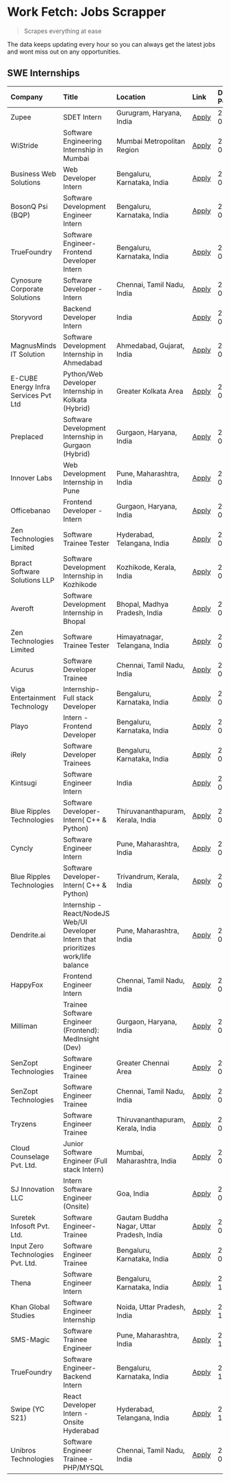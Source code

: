 # Work Fetch: Jobs Scrapper
> Scrapes everything at ease

The data keeps updating every hour so you can always get the latest jobs and wont miss out on any opportunities.

## SWE Internships
<!--START_SECTION:workfetch-->
| Company                              | Title                                                                                | Location                                  | Link                                                                                                                                                                                                                                                                                                  | Date Posted   |
|:-------------------------------------|:-------------------------------------------------------------------------------------|:------------------------------------------|:------------------------------------------------------------------------------------------------------------------------------------------------------------------------------------------------------------------------------------------------------------------------------------------------------|:--------------|
| Zupee                                | SDET Intern                                                                          | Gurugram, Haryana, India                  | [Apply](https://in.linkedin.com/jobs/view/sdet-intern-at-zupee-3888478071?position=27&pageNum=0&refId=aQiOlf%2FSTFX9abQtl3wv%2Fw%3D%3D&trackingId=kAauGeoq8rOeFoZC3cOXyg%3D%3D&trk=public_jobs_jserp-result_search-card)                                                                              | 2024-04-09    |
| WiStride                             | Software Engineering Internship in Mumbai                                            | Mumbai Metropolitan Region                | [Apply](https://in.linkedin.com/jobs/view/software-engineering-internship-in-mumbai-at-wistride-3888218704?position=20&pageNum=0&refId=aQiOlf%2FSTFX9abQtl3wv%2Fw%3D%3D&trackingId=eDMvNV4iQZmPXZgL%2F4h6dA%3D%3D&trk=public_jobs_jserp-result_search-card)                                           | 2024-04-08    |
| Business Web Solutions               | Web Developer Intern                                                                 | Bengaluru, Karnataka, India               | [Apply](https://in.linkedin.com/jobs/view/web-developer-intern-at-business-web-solutions-3889115371?position=36&pageNum=0&refId=aQiOlf%2FSTFX9abQtl3wv%2Fw%3D%3D&trackingId=IGqnV6dbZu0iPEPW3NggzA%3D%3D&trk=public_jobs_jserp-result_search-card)                                                    | 2024-04-08    |
| BosonQ Psi (BQP)                     | Software Development Engineer Intern                                                 | Bengaluru, Karnataka, India               | [Apply](https://in.linkedin.com/jobs/view/software-development-engineer-intern-at-bosonq-psi-bqp-3888328596?position=33&pageNum=0&refId=aQiOlf%2FSTFX9abQtl3wv%2Fw%3D%3D&trackingId=E%2Ffu2xd8WRpZJfq82WUVyA%3D%3D&trk=public_jobs_jserp-result_search-card)                                          | 2024-04-06    |
| TrueFoundry                          | Software Engineer- Frontend Developer Intern                                         | Bengaluru, Karnataka, India               | [Apply](https://in.linkedin.com/jobs/view/software-engineer-frontend-developer-intern-at-truefoundry-3887320206?position=24&pageNum=0&refId=aQiOlf%2FSTFX9abQtl3wv%2Fw%3D%3D&trackingId=CB8swAzxwXFk9ypl%2BUrcCQ%3D%3D&trk=public_jobs_jserp-result_search-card)                                      | 2024-04-05    |
| Cynosure Corporate Solutions         | Software Developer -Intern                                                           | Chennai, Tamil Nadu, India                | [Apply](https://in.linkedin.com/jobs/view/software-developer-intern-at-cynosure-corporate-solutions-3884767755?position=29&pageNum=0&refId=aQiOlf%2FSTFX9abQtl3wv%2Fw%3D%3D&trackingId=HXmqDrzFOjrCIdpNZ3B8hw%3D%3D&trk=public_jobs_jserp-result_search-card)                                         | 2024-04-04    |
| Storyvord                            | Backend Developer Intern                                                             | India                                     | [Apply](https://in.linkedin.com/jobs/view/backend-developer-intern-at-storyvord-3518938006?position=54&pageNum=0&refId=aQiOlf%2FSTFX9abQtl3wv%2Fw%3D%3D&trackingId=FcUoLexAqyZLRYTpv7s%2FVg%3D%3D&trk=public_jobs_jserp-result_search-card)                                                           | 2024-04-04    |
| MagnusMinds IT Solution              | Software Development Internship in Ahmedabad                                         | Ahmedabad, Gujarat, India                 | [Apply](https://in.linkedin.com/jobs/view/software-development-internship-in-ahmedabad-at-magnusminds-it-solution-3883933909?position=42&pageNum=0&refId=aQiOlf%2FSTFX9abQtl3wv%2Fw%3D%3D&trackingId=zzRXB3nAfZXPi%2BGfgPvLfg%3D%3D&trk=public_jobs_jserp-result_search-card)                         | 2024-04-03    |
| E-CUBE Energy Infra Services Pvt Ltd | Python/Web Developer Internship in Kolkata (Hybrid)                                  | Greater Kolkata Area                      | [Apply](https://in.linkedin.com/jobs/view/python-web-developer-internship-in-kolkata-hybrid-at-e-cube-energy-infra-services-pvt-ltd-3882160442?position=21&pageNum=0&refId=aQiOlf%2FSTFX9abQtl3wv%2Fw%3D%3D&trackingId=LruFE%2BfZG6H9cWraBx52dA%3D%3D&trk=public_jobs_jserp-result_search-card)       | 2024-04-02    |
| Preplaced                            | Software Development Internship in Gurgaon (Hybrid)                                  | Gurgaon, Haryana, India                   | [Apply](https://in.linkedin.com/jobs/view/software-development-internship-in-gurgaon-hybrid-at-preplaced-3880567870?position=23&pageNum=0&refId=aQiOlf%2FSTFX9abQtl3wv%2Fw%3D%3D&trackingId=oHcEGCLhmu8wg%2F45qk7uOQ%3D%3D&trk=public_jobs_jserp-result_search-card)                                  | 2024-04-01    |
| Innover Labs                         | Web Development Internship in Pune                                                   | Pune, Maharashtra, India                  | [Apply](https://in.linkedin.com/jobs/view/web-development-internship-in-pune-at-innover-labs-3875494237?position=8&pageNum=0&refId=aQiOlf%2FSTFX9abQtl3wv%2Fw%3D%3D&trackingId=wC6ijGIq2ufilBtcNaj5bw%3D%3D&trk=public_jobs_jserp-result_search-card)                                                 | 2024-03-28    |
| Officebanao                          | Frontend Developer - Intern                                                          | Gurgaon, Haryana, India                   | [Apply](https://in.linkedin.com/jobs/view/frontend-developer-intern-at-officebanao-3871265915?position=12&pageNum=0&refId=aQiOlf%2FSTFX9abQtl3wv%2Fw%3D%3D&trackingId=TAhm0UOSkjJPOncePMH7DQ%3D%3D&trk=public_jobs_jserp-result_search-card)                                                          | 2024-03-28    |
| Zen Technologies Limited             | Software Trainee Tester                                                              | Hyderabad, Telangana, India               | [Apply](https://in.linkedin.com/jobs/view/software-trainee-tester-at-zen-technologies-limited-3872036112?position=13&pageNum=0&refId=aQiOlf%2FSTFX9abQtl3wv%2Fw%3D%3D&trackingId=H5rxe0KI4CtmqxpUECa7xA%3D%3D&trk=public_jobs_jserp-result_search-card)                                               | 2024-03-27    |
| Bpract Software Solutions LLP        | Software Development Internship in Kozhikode                                         | Kozhikode, Kerala, India                  | [Apply](https://in.linkedin.com/jobs/view/software-development-internship-in-kozhikode-at-bpract-software-solutions-llp-3874054300?position=15&pageNum=0&refId=aQiOlf%2FSTFX9abQtl3wv%2Fw%3D%3D&trackingId=skxipsZS4HJkBBo9iw3RlA%3D%3D&trk=public_jobs_jserp-result_search-card)                     | 2024-03-27    |
| Averoft                              | Software Development Internship in Bhopal                                            | Bhopal, Madhya Pradesh, India             | [Apply](https://in.linkedin.com/jobs/view/software-development-internship-in-bhopal-at-averoft-3874051550?position=50&pageNum=0&refId=aQiOlf%2FSTFX9abQtl3wv%2Fw%3D%3D&trackingId=RyW5pVUQzm86tg3Czx%2BjjQ%3D%3D&trk=public_jobs_jserp-result_search-card)                                            | 2024-03-27    |
| Zen Technologies Limited             | Software Trainee Tester                                                              | Himayatnagar, Telangana, India            | [Apply](https://in.linkedin.com/jobs/view/software-trainee-tester-at-zen-technologies-limited-3872100214?position=10&pageNum=0&refId=aQiOlf%2FSTFX9abQtl3wv%2Fw%3D%3D&trackingId=%2FIix0OCBCKy31oVkUDORwg%3D%3D&trk=public_jobs_jserp-result_search-card)                                             | 2024-03-26    |
| Acurus                               | Software Developer Trainee                                                           | Chennai, Tamil Nadu, India                | [Apply](https://in.linkedin.com/jobs/view/software-developer-trainee-at-acurus-3871400616?position=22&pageNum=0&refId=aQiOlf%2FSTFX9abQtl3wv%2Fw%3D%3D&trackingId=amCViXkbphH%2FDtk4ivn1Mg%3D%3D&trk=public_jobs_jserp-result_search-card)                                                            | 2024-03-26    |
| Viga Entertainment Technology        | Internship-Full stack Developer                                                      | Bengaluru, Karnataka, India               | [Apply](https://in.linkedin.com/jobs/view/internship-full-stack-developer-at-viga-entertainment-technology-3870669789?position=31&pageNum=0&refId=aQiOlf%2FSTFX9abQtl3wv%2Fw%3D%3D&trackingId=aJrtdsoYUd7iWVFjUS0TJA%3D%3D&trk=public_jobs_jserp-result_search-card)                                  | 2024-03-25    |
| Playo                                | Intern - Frontend Developer                                                          | Bengaluru, Karnataka, India               | [Apply](https://in.linkedin.com/jobs/view/intern-frontend-developer-at-playo-3864131172?position=6&pageNum=0&refId=aQiOlf%2FSTFX9abQtl3wv%2Fw%3D%3D&trackingId=Mwle7%2Ftfu5fTQAyB27Kzaw%3D%3D&trk=public_jobs_jserp-result_search-card)                                                               | 2024-03-22    |
| iRely                                | Software Developer Trainees                                                          | Bengaluru, Karnataka, India               | [Apply](https://in.linkedin.com/jobs/view/software-developer-trainees-at-irely-3860566039?position=3&pageNum=0&refId=aQiOlf%2FSTFX9abQtl3wv%2Fw%3D%3D&trackingId=DbUs59Du4oGVgvsHdBEA9A%3D%3D&trk=public_jobs_jserp-result_search-card)                                                               | 2024-03-18    |
| Kintsugi                             | Software Engineer Intern                                                             | India                                     | [Apply](https://in.linkedin.com/jobs/view/software-engineer-intern-at-kintsugi-3857074071?position=37&pageNum=0&refId=aQiOlf%2FSTFX9abQtl3wv%2Fw%3D%3D&trackingId=R7k4EvczG%2Btj76lN2BncOw%3D%3D&trk=public_jobs_jserp-result_search-card)                                                            | 2024-03-16    |
| Blue Ripples Technologies            | Software Developer- Intern( C++ & Python)                                            | Thiruvananthapuram, Kerala, India         | [Apply](https://in.linkedin.com/jobs/view/software-developer-intern-c%2B%2B-python-at-blue-ripples-technologies-3855594494?position=18&pageNum=0&refId=aQiOlf%2FSTFX9abQtl3wv%2Fw%3D%3D&trackingId=%2F5LgF7aD3Cxd8Q%2FuDFVB0A%3D%3D&trk=public_jobs_jserp-result_search-card)                         | 2024-03-14    |
| Cyncly                               | Software Engineer Intern                                                             | Pune, Maharashtra, India                  | [Apply](https://in.linkedin.com/jobs/view/software-engineer-intern-at-cyncly-3853990178?position=17&pageNum=0&refId=aQiOlf%2FSTFX9abQtl3wv%2Fw%3D%3D&trackingId=4drXstlEu4Yev%2B5uEflQpQ%3D%3D&trk=public_jobs_jserp-result_search-card)                                                              | 2024-03-13    |
| Blue Ripples Technologies            | Software Developer- Intern( C++  & Python)                                           | Trivandrum, Kerala, India                 | [Apply](https://in.linkedin.com/jobs/view/software-developer-intern-c%2B%2B-python-at-blue-ripples-technologies-3856150730?position=19&pageNum=0&refId=aQiOlf%2FSTFX9abQtl3wv%2Fw%3D%3D&trackingId=%2B%2F8iwX61%2B36GRkI0VuyfbQ%3D%3D&trk=public_jobs_jserp-result_search-card)                       | 2024-03-13    |
| Dendrite.ai                          | Internship - React/NodeJS Web/UI Developer Intern that prioritizes work/life balance | Pune, Maharashtra, India                  | [Apply](https://in.linkedin.com/jobs/view/internship-react-nodejs-web-ui-developer-intern-that-prioritizes-work-life-balance-at-dendrite-ai-3853583200?position=41&pageNum=0&refId=aQiOlf%2FSTFX9abQtl3wv%2Fw%3D%3D&trackingId=Ol2NOY20BgoilpYgXqR5Gw%3D%3D&trk=public_jobs_jserp-result_search-card) | 2024-03-12    |
| HappyFox                             | Frontend Engineer Intern                                                             | Chennai, Tamil Nadu, India                | [Apply](https://in.linkedin.com/jobs/view/frontend-engineer-intern-at-happyfox-3848357951?position=53&pageNum=0&refId=aQiOlf%2FSTFX9abQtl3wv%2Fw%3D%3D&trackingId=hvZT4Ag2tCTA0pU%2F04wZBg%3D%3D&trk=public_jobs_jserp-result_search-card)                                                            | 2024-03-07    |
| Milliman                             | Trainee Software Engineer (Frontend): MedInsight (Dev)                               | Gurgaon, Haryana, India                   | [Apply](https://in.linkedin.com/jobs/view/trainee-software-engineer-frontend-medinsight-dev-at-milliman-3792874280?position=11&pageNum=0&refId=aQiOlf%2FSTFX9abQtl3wv%2Fw%3D%3D&trackingId=7GeMIiF4THbNNFFCyOxrPQ%3D%3D&trk=public_jobs_jserp-result_search-card)                                     | 2024-03-01    |
| SenZopt Technologies                 | Software Engineer Trainee                                                            | Greater Chennai Area                      | [Apply](https://in.linkedin.com/jobs/view/software-engineer-trainee-at-senzopt-technologies-3827688781?position=43&pageNum=0&refId=aQiOlf%2FSTFX9abQtl3wv%2Fw%3D%3D&trackingId=e8AOzb66O0Ym5VOHTuArAg%3D%3D&trk=public_jobs_jserp-result_search-card)                                                 | 2024-02-12    |
| SenZopt Technologies                 | Software Engineer Trainee                                                            | Chennai, Tamil Nadu, India                | [Apply](https://in.linkedin.com/jobs/view/software-engineer-trainee-at-senzopt-technologies-3827686880?position=56&pageNum=0&refId=aQiOlf%2FSTFX9abQtl3wv%2Fw%3D%3D&trackingId=lFNw%2Fr2cFGOXO6PStRF8NA%3D%3D&trk=public_jobs_jserp-result_search-card)                                               | 2024-02-12    |
| Tryzens                              | Software Engineer Trainee                                                            | Thiruvananthapuram, Kerala, India         | [Apply](https://in.linkedin.com/jobs/view/software-engineer-trainee-at-tryzens-3809363491?position=45&pageNum=0&refId=aQiOlf%2FSTFX9abQtl3wv%2Fw%3D%3D&trackingId=7W8EULk35JK0TYh8sCig5A%3D%3D&trk=public_jobs_jserp-result_search-card)                                                              | 2024-01-18    |
| Cloud Counselage Pvt. Ltd.           | Junior Software Engineer (Full stack Intern)                                         | Mumbai, Maharashtra, India                | [Apply](https://in.linkedin.com/jobs/view/junior-software-engineer-full-stack-intern-at-cloud-counselage-pvt-ltd-3803132814?position=35&pageNum=0&refId=aQiOlf%2FSTFX9abQtl3wv%2Fw%3D%3D&trackingId=pNrVuOEwio8BCa5jz129Mw%3D%3D&trk=public_jobs_jserp-result_search-card)                            | 2024-01-11    |
| SJ Innovation LLC                    | Intern Software Engineer (Onsite)                                                    | Goa, India                                | [Apply](https://in.linkedin.com/jobs/view/intern-software-engineer-onsite-at-sj-innovation-llc-3799959011?position=51&pageNum=0&refId=aQiOlf%2FSTFX9abQtl3wv%2Fw%3D%3D&trackingId=ho75NsnpiVVbBTmUU%2BLBxw%3D%3D&trk=public_jobs_jserp-result_search-card)                                            | 2024-01-11    |
| Suretek Infosoft Pvt. Ltd.           | Software Engineer-Trainee                                                            | Gautam Buddha Nagar, Uttar Pradesh, India | [Apply](https://in.linkedin.com/jobs/view/software-engineer-trainee-at-suretek-infosoft-pvt-ltd-3800934643?position=28&pageNum=0&refId=aQiOlf%2FSTFX9abQtl3wv%2Fw%3D%3D&trackingId=OE1%2BlMpi8E7HFdc8jnrNFA%3D%3D&trk=public_jobs_jserp-result_search-card)                                           | 2024-01-09    |
| Input Zero Technologies Pvt. Ltd.    | Software Engineer Trainee                                                            | Bengaluru, Karnataka, India               | [Apply](https://in.linkedin.com/jobs/view/software-engineer-trainee-at-input-zero-technologies-pvt-ltd-3800927643?position=39&pageNum=0&refId=aQiOlf%2FSTFX9abQtl3wv%2Fw%3D%3D&trackingId=IoREqDBP%2BN1hz%2BonMX%2BMBA%3D%3D&trk=public_jobs_jserp-result_search-card)                                | 2024-01-09    |
| Thena                                | Software Engineer Intern                                                             | Bengaluru, Karnataka, India               | [Apply](https://in.linkedin.com/jobs/view/software-engineer-intern-at-thena-3778731751?position=25&pageNum=0&refId=aQiOlf%2FSTFX9abQtl3wv%2Fw%3D%3D&trackingId=9IXm7ECljcO9smPKkOMdRQ%3D%3D&trk=public_jobs_jserp-result_search-card)                                                                 | 2023-12-05    |
| Khan Global Studies                  | Software Engineer Internship                                                         | Noida, Uttar Pradesh, India               | [Apply](https://in.linkedin.com/jobs/view/software-engineer-internship-at-khan-global-studies-3766942197?position=59&pageNum=0&refId=aQiOlf%2FSTFX9abQtl3wv%2Fw%3D%3D&trackingId=ZBYRodmV%2BoAT9F%2BoccWSxg%3D%3D&trk=public_jobs_jserp-result_search-card)                                           | 2023-11-27    |
| SMS-Magic                            | Software Trainee Engineer                                                            | Pune, Maharashtra, India                  | [Apply](https://in.linkedin.com/jobs/view/software-trainee-engineer-at-sms-magic-3761409781?position=38&pageNum=0&refId=aQiOlf%2FSTFX9abQtl3wv%2Fw%3D%3D&trackingId=TiGWetefg5MQW0WlgHG7Qg%3D%3D&trk=public_jobs_jserp-result_search-card)                                                            | 2023-11-16    |
| TrueFoundry                          | Software Engineer-Backend Intern                                                     | Bengaluru, Karnataka, India               | [Apply](https://in.linkedin.com/jobs/view/software-engineer-backend-intern-at-truefoundry-3779508170?position=40&pageNum=0&refId=aQiOlf%2FSTFX9abQtl3wv%2Fw%3D%3D&trackingId=N%2FbpN6F5dbumH1cpovkpZg%3D%3D&trk=public_jobs_jserp-result_search-card)                                                 | 2023-11-10    |
| Swipe (YC S21)                       | React Developer Intern - Onsite Hyderabad                                            | Hyderabad, Telangana, India               | [Apply](https://in.linkedin.com/jobs/view/react-developer-intern-onsite-hyderabad-at-swipe-yc-s21-3737600089?position=46&pageNum=0&refId=aQiOlf%2FSTFX9abQtl3wv%2Fw%3D%3D&trackingId=YIgw98dHgBItHFmHdRu48A%3D%3D&trk=public_jobs_jserp-result_search-card)                                           | 2023-10-13    |
| Unibros Technologies                 | Software Engineer Trainee - PHP/MYSQL                                                | Chennai, Tamil Nadu, India                | [Apply](https://in.linkedin.com/jobs/view/software-engineer-trainee-php-mysql-at-unibros-technologies-3656599241?position=44&pageNum=0&refId=aQiOlf%2FSTFX9abQtl3wv%2Fw%3D%3D&trackingId=cz4sPPOGqxF5T6nJ7liX%2FQ%3D%3D&trk=public_jobs_jserp-result_search-card)                                     | 2023-06-12    |
<!--END_SECTION:workfetch-->
